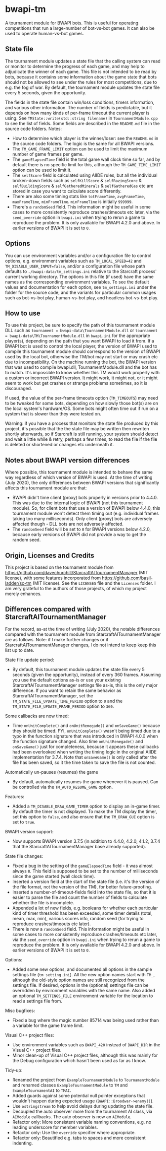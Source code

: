 # bwapi-tm
A tournament module for BWAPI bots. This is useful for operating competitions that run a large-number of bot-vs-bot games. It can also be used to operate human-vs-bot games.

## State file
The tournament module updates a state file that the calling system can read or monitor to determine the progress of each game, and may help to adjudicate the winner of each game. This file is not intended to be read by bots, because it contains some information about the game state that bots should not be allowed to see under the rules for most competitions, due to e.g. the fog of war. By default, the tournament module updates the state file every 5 seconds, given the opportunity.

The fields in the state file contain win/loss conditions, timers information, and various other information. The number of fields is predictable, but it depends on how many kinds of per-frame timeout the current player is using. See `TMState::write(std::string filename)` in `TournamentModule.cpp` to see the list of fields. Some fields are described in the `README.md` file in the source code folders. Notes:
* How to determine which player is the winner/loser: see the `README.md` in the source code folders. The logic is the same for all BWAPI versions.
* The `TM_GAME_FRAME_LIMIT` option can be used to limit the maximum number of game frames per game.
* The `gameElapsedTime` field is the total game wall clock time so far, and by default there is no specific limit for this, although the `TM_GAME_TIME_LIMIT` option can be used to limit it.
* The `selfScore` field is calculated using AIIDE rules, but all the individual broken-down fields such as `selfKillScore` & `selfRazingScore` & `selfBuildingScore` & `selfGatheredMinerals` & `selfGatheredGas` etc are stored in case you want to calculate score differently.
* There are also some timing stats like `totFrameTime`, `avgFrameTime`, `maxFrameTime`, `minFrameTime`. `minFrameTime` is initially `999999`.
* There's a `randomSeed` field. This information might be useful in some cases to more consistently reproduce crashes/timeouts etc later, via the `seed_override` option in `bwapi.ini` when trying to rerun a game to reproduce the problem. It is only available for BWAPI 4.2.0 and above. In earlier versions of BWAPI it is set to `0`.

## Options
You can use environment variables and/or a configuration file to control options, e.g. environment variables such as `TM_LOCAL_SPEED=42` and `TM_DISABLE_USER_INPUT=false`, and/or a configuration file whose path defaults to `./bwapi-data/tm_settings.ini` relative to the Starcraft process' current working directory. The options in this file (if used) have the same names as the corresponding environment variables. To see the default values and documentation for each option, see `tm_settings.ini` under the folder for the source code, and the variants for particular common usages such as bot-vs-bot play, human-vs-bot play, and headless bot-vs-bot play.

## How to use
To use this project, be sure to specify the path of this tournament module DLL such as `tournament = bwapi-data\TournamentModule.dll` or `tournament = bwapi-data\TM\TournamentModule.dll` in `bwapi.ini` for the appropriate player(s), depending on the path that you want BWAPI to load it from. If a BWAPI bot is used to control the local player, the version of BWAPI used to compile this tournament module should correspond to the version of BWAPI used by the local bot, otherwise the TM/bot may not start or may crash etc due to incompatibility. On the machine running the bot, the BWAPI version that was used to compile bwapi.dll, TournamentModule.dll and the bot has to match. It's impossible to know whether this TM would work properly with a custom or incorrect BWAPI version. It might work, it might not, or it might seem to work but get crashes or strange problems sometimes, so it is discouraged.

If used, the value of the per-frame timeouts option (`TM_TIMEOUTS`) may need to be tweaked for some bots, depending on how slowly those bot(s) are on the local system's hardware/OS. Some bots might often time out if run on a system that is slower than they were tested on.

Warning: if you have a process that monitors the state file produced by this project, it's possible that the the state file may be written then rewriten shortly afterwards, so if Starcraft is still running, your system should detect and wait a little while & retry, perhaps a few times, to read the file if the file is deleted or shortened or changes etc underneath it.

## Notes about BWAPI version differences
Where possible, this tournament module is intended to behave the same way regardless of which version of BWAPI is used. At the time of writing (July 2020), the only differences between BWAPI versions that significantly affects this tournament module are that:
* BWAPI didn't time client (proxy) bots properly in versions prior to 4.4.0. This was due to the internal logic of BWAPI (not this tournament module). So, for client bots that use a version of BWAPI below 4.4.0, this tournament module won't detect them timing out (e.g. individual frames taking too many milliseconds). Only client (proxy) bots are adversely affected though - DLL bots are not adversely affected.
* The `randomSeed` field will be set to `0` for BWAPI versions below 4.2.0, because early versions of BWAPI did not provide a way to get the random seed.

## Origin, Licenses and Credits
This project is based on the tournament module from https://github.com/davechurchill/StarcraftAITournamentManager (MIT license), with some features incorporated from https://github.com/basil-ladder/sc-tm (MIT license). See the `LICENSES` file and the `Licenses` folder. I am very grateful to the authors of those projects, of which my project merely enhances.

## Differences compared with StarcraftAITournamentManager
For the record, as-at the time of writing (July 2020), the notable differences compared with the tournament module from StarcraftAITournamentManager are as follows. Note: if I make further changes or if StarcraftAITournamentManager changes, I do not intend to keep keep this list up to date.

State file update period:
* By default, this tournament module updates the state file every 5 seconds (given the opportunity), instead of every 360 frames. Assuming you use the default options as-is or use your existing StarcraftAITournamentManager settings file as-is, this is the only major difference. If you want to retain the same behavior as StarcraftAITournamentManager, set the `TM_STATE_FILE_UPDATE_TIME_PERIOD` option to `0` and the `TM_STATE_FILE_UPDATE_FRAME_PERIOD` option to `360`.

Some callbacks are now timed:
* Time `onUnitComplete()` and `onUnitRenegade()` and `onSaveGame()` because they should be timed. FYI, `onUnitComplete()` wasn't being timed due to a typo in the function signature that was introduced in BWAPI 4.0.0 when the function signature changed. Also time `onUnitRenegade()` and `onSaveGame()` just for completeness, because it appears these callbacks had been overlooked when writing the timing logic in the original AIIDE implementation for 3.7.4. Note that `onSaveGame()` is only called after the file has been saved, so it the time taken to save the file is not counted.

Automatically un-pauses (resumes) the game
* By default, automatically resumes the game whenever it is paused. Can be controlled via the `TM_AUTO_RESUME_GAME` option.

Features:
* Added a `TM_DISABLE_DRAW_GAME_TIMER` option to display an in-game timer. By default the timer is not displayed. To make the TM display the timer, set this option to `false`, and also ensure that the `TM_DRAW_GUI` option is set to `true`.

BWAPI version support:
* Now supports BWAPI version 3.7.5 (in addition to 4.4.0, 4.2.0, 4.1.2, 3.7.4 that the StarcraftAITournamentManager base already supported).

State file changes:
* Fixed a bug in the setting of the `gameElapsedTime` field - it was almost always `0`. This field is supposed to be set to the number of milliseconds since the game started (wall clock time).
* Inserted a version field at the start of the state file (i.e. it's the version of the file format, not the version of the TM), for better future-proofing.
* Inserted a number-of-timeout-fields field into the state file, so that it is easier to parse the file and count the number of fields to calculate whether the file is incomplete.
* Appended a lot of new fields, e.g. booleans for whether each particular kind of timer threshold has been exceeded, some timer details (total, mean, max, min), various scores info, random seed (for trying to reproduce crashes/timeouts etc later).
* There is now a `randomSeed` field. This information might be useful in some cases to more consistently reproduce crashes/timeouts etc later, via the `seed_override` option in `bwapi.ini` when trying to rerun a game to reproduce the problem. It is only available for BWAPI 4.2.0 and above. In earlier versions of BWAPI it is set to `0`.

Options:
* Added some new options, and documented all options in the sample settings file (`tm_setting.ini`). All the new option names start with `TM_`, although the old-style option names are still recognized from the settings file. If desired, options in the (optional) settings file can be overridden by environment variables with the same name. Also added an optional `TM_SETTINGS_FILE` environment variable for the location to read a settings file from.

Misc bugfixes:
* Fixed a bug where the magic number 85714 was being used rather than a variable for the game frame limit.

Visual C++ project files:
* Use environment variables such as `BWAPI_420` instead of `BWAPI_DIR` in the Visual C++ project files.
* Minor clean-up of Visual C++ project files, although this was mainly for the Debug configuration which hasn't been used as far as I know.

Tidy-up:
* Renamed the project from `ExampleTournamentModule` to `TournamentModule` and renamed classes `ExampleTournamentModule` to `TM` and `ExampleTournamentAI` to `TMAI`.
* Added guards against some potential null pointer exceptions that wouldn't happen during expected usage (`BWAPI::Broodwar->enemy()`).
* Use `ostringstream` to help avoid delays during updating the state file.
* Decoupled the auto observer more from the tournament AI class, via `AIModule` callbacks. The auto observer is now an `AIModule`.
* Refactor only: More consistent variable naming conventions, e.g. no leading underscore for member variables.
* Refactor only: Use the `override` specifier where appropriate.
* Refactor only: Beautified e.g. tabs to spaces and more consistent indenting.
